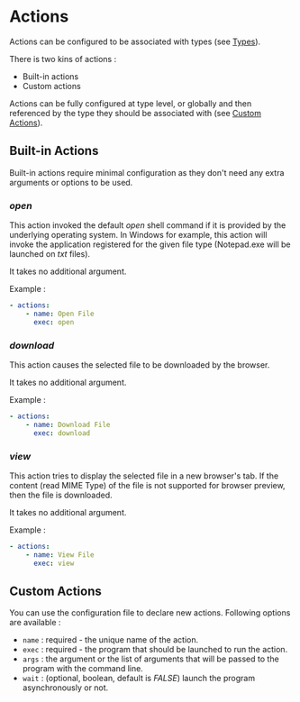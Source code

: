 # Actions

Actions can be configured to be associated with types (see [Types](./types.ms)).

There is two kins of actions :

- Built-in actions
- Custom actions

Actions can be fully configured at type level, or globally and then referenced by the type they should be associated with (see [Custom Actions](#custom-actions)).

## Built-in Actions

Built-in actions require minimal configuration as they don't need any extra arguments or options to be used.

### *open*

This action invoked the default *open* shell command if it is provided by the underlying operating system. In Windows for example, this action will invoke the application registered for the given file type (Notepad.exe will be launched on *txt* files). 

It takes no additional argument.

Example : 

```yaml
- actions:
    - name: Open File
      exec: open
```

### *download*

This action causes the selected file to be downloaded by the browser.

It takes no additional argument.

Example : 

```yaml
- actions:
    - name: Download File
      exec: download
```

### *view*

This action tries to display the selected file in a new browser's tab. If the content (read MIME Type) of the file is not supported for browser preview, then the file is downloaded.

It takes no additional argument.

Example : 

```yaml
- actions:
    - name: View File
      exec: view
```

## Custom Actions

You can use the configuration file to declare new actions. Following options are available :

- `name` : required - the unique name of the action.
- `exec` : required - the program that should be launched to run the action.
- `args` : the argument or the list of arguments that will be passed to the program with the command line.
- `wait` : (optional, boolean, default is *FALSE*) launch the program asynchronously or not.



